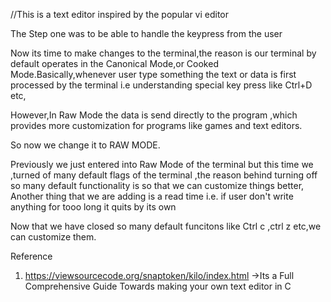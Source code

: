 //This is a text editor inspired by the popular vi editor

<!-- STEP 1 -->

The Step one was to be able to handle the keypress from the user

<!-- STEP 2 -->

Now its time to make changes to the terminal,the reason is our terminal by default operates in the Canonical Mode,or Cooked Mode.Basically,whenever user type something the text or data is first processed by the terminal i.e understanding special key press like Ctrl+D etc,

However,In Raw Mode the data is send directly to the program ,which provides more customization for programs like games and text editors.

So now we change it to RAW MODE.

<!-- Step 3 -->

Previously we just entered into Raw Mode of the terminal but this time we ,turned of many default flags of the terminal ,the reason behind turning off so many default functionality is so that we can customize things better,
Another thing that we are adding is a read time i.e. if user don't write anything for tooo long it quits by its own

<!-- Step  4-->

Now that we have closed so many default funcitons like Ctrl c ,ctrl z etc,we can customize them.

Reference

1. https://viewsourcecode.org/snaptoken/kilo/index.html ->Its a Full Comprehensive Guide Towards making your own text editor in C

